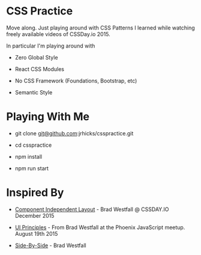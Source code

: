 CSS Practice
======

Move along.  Just playing around with CSS Patterns I learned while watching freely available videos of CSSDay.io 2015.

In particular I'm playing around with

* Zero Global Style

* React CSS Modules

* No CSS Framework (Foundations, Bootstrap, etc)

* Semantic Style

Playing With Me
=======

* git clone git@github.com:jrhicks/csspractice.git

* cd csspractice

* npm install

* npm run start

Inspired By
=======

* [Component Independent Layout](https://www.youtube.com/watch?v=ofSnkJ9tPPM) - Brad Westfall @ CSSDAY.IO December 2015

* [UI Principles](https://www.youtube.com/watch?v=ko0jgfRuxJM) - From Brad Westfall at the Phoenix JavaScript meetup. August 19th 2015

* [Side-By-Side](https://www.youtube.com/watch?v=bMj__m5QhVI) - Brad Westfall
